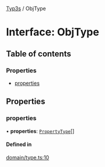 [Typ3s](../README.md) / ObjType

# Interface: ObjType

## Table of contents

### Properties

- [properties](ObjType.md#properties)

## Properties

### properties

• **properties**: [`PropertyType`](PropertyType.md)[]

#### Defined in

[domain/type.ts:10](https://github.com/data7expressions/typ3s/blob/29a63ec/src/lib/domain/type.ts#L10)
